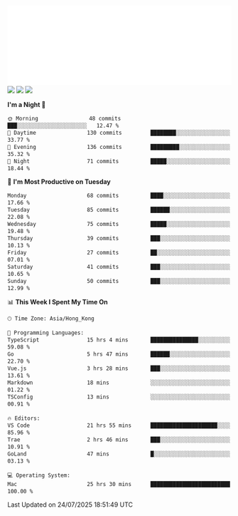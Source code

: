 <img src="./assets/header.svg" />
<img src="https://wakatime.com/share/@Shenley/f0f15f34-169b-42e7-828a-da14eca90966.svg" />
<img src="https://github-readme-stats.ykrazy.top/api/wakatime?username=shenley&langs_count=11&theme=transparent" />
<img src="https://github-readme-stats.ykrazy.top/api?username=shenlye&show_icons=true&include_all_commits=true&theme=transparent" />

<!--START_SECTION:waka-->
**I'm a Night 🦉** 

```text
🌞 Morning                48 commits          ███░░░░░░░░░░░░░░░░░░░░░░   12.47 % 
🌆 Daytime                130 commits         ████████░░░░░░░░░░░░░░░░░   33.77 % 
🌃 Evening                136 commits         █████████░░░░░░░░░░░░░░░░   35.32 % 
🌙 Night                  71 commits          █████░░░░░░░░░░░░░░░░░░░░   18.44 % 
```
📅 **I'm Most Productive on Tuesday** 

```text
Monday                   68 commits          ████░░░░░░░░░░░░░░░░░░░░░   17.66 % 
Tuesday                  85 commits          ██████░░░░░░░░░░░░░░░░░░░   22.08 % 
Wednesday                75 commits          █████░░░░░░░░░░░░░░░░░░░░   19.48 % 
Thursday                 39 commits          ███░░░░░░░░░░░░░░░░░░░░░░   10.13 % 
Friday                   27 commits          ██░░░░░░░░░░░░░░░░░░░░░░░   07.01 % 
Saturday                 41 commits          ███░░░░░░░░░░░░░░░░░░░░░░   10.65 % 
Sunday                   50 commits          ███░░░░░░░░░░░░░░░░░░░░░░   12.99 % 
```


📊 **This Week I Spent My Time On** 

```text
🕑︎ Time Zone: Asia/Hong_Kong

💬 Programming Languages: 
TypeScript               15 hrs 4 mins       ███████████████░░░░░░░░░░   59.08 % 
Go                       5 hrs 47 mins       ██████░░░░░░░░░░░░░░░░░░░   22.70 % 
Vue.js                   3 hrs 28 mins       ███░░░░░░░░░░░░░░░░░░░░░░   13.61 % 
Markdown                 18 mins             ░░░░░░░░░░░░░░░░░░░░░░░░░   01.22 % 
TSConfig                 13 mins             ░░░░░░░░░░░░░░░░░░░░░░░░░   00.91 % 

🔥 Editors: 
VS Code                  21 hrs 55 mins      █████████████████████░░░░   85.96 % 
Trae                     2 hrs 46 mins       ███░░░░░░░░░░░░░░░░░░░░░░   10.91 % 
GoLand                   47 mins             █░░░░░░░░░░░░░░░░░░░░░░░░   03.13 % 

💻 Operating System: 
Mac                      25 hrs 30 mins      █████████████████████████   100.00 % 
```


 Last Updated on 24/07/2025 18:51:49 UTC
<!--END_SECTION:waka-->
